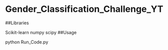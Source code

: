 # Gender_Classification_Challenge_YT

##Libraries

Scikit-learn
numpy
scipy
##Usage

python Run_Code.py
